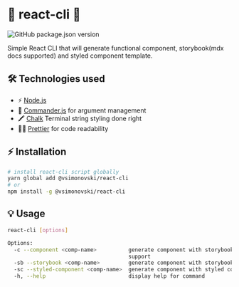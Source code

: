 # :unicorn: react-cli :unicorn:

![GitHub package.json version](https://img.shields.io/github/package-json/v/vsimonovski/react-cli)

Simple React CLI that will generate functional component, storybook(mdx docs supported) and styled component template.

## 🛠 Technologies used

-  ⚡️️ [Node.js](https://nodejs.org)
-  🧙 [Commander.js](https://github.com/tj/commander.js/) for argument management
-  🖍 [Chalk](https://github.com/chalk/chalk) Terminal string styling done right
-  👨‍🎤 [Prettier](https://github.com/prettier/prettier) for code readability

## ⚡️ Installation

```bash
# install react-cli script globally
yarn global add @vsimonovski/react-cli 
# or
npm install -g @vsimonovski/react-cli
```

## 💡 Usage

```bash
react-cli [options]

Options:
  -c --component <comp-name>          generate component with storybook and styled components
                                      support
  -sb --storybook <comp-name>         generate component with storybook support
  -sc --styled-component <comp-name>  generate component with styled component support
  -h, --help                          display help for command
```
